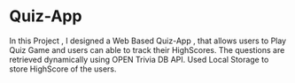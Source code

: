 # Quiz-App
In this Project , I designed a Web Based Quiz-App , that allows users to Play Quiz Game and users can able to track their HighScores. The questions are retrieved dynamically using OPEN Trivia DB API. Used Local Storage to store HighScore of the users.
